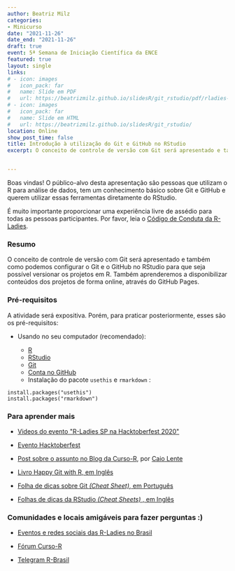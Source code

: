```yaml
---
author: Beatriz Milz
categories:
- Minicurso
date: "2021-11-26"
date_end: "2021-11-26"
draft: true
event: 5ª Semana de Iniciação Científica da ENCE
featured: true
layout: single
links:
# - icon: images
#   icon_pack: far
#   name: Slide em PDF
#   url: https://beatrizmilz.github.io/slidesR/git_rstudio/pdf/rladies-gyn-27-08-2020.pdf
# - icon: images
#   icon_pack: far
#   name: Slide em HTML
#   url: https://beatrizmilz.github.io/slidesR/git_rstudio/
location: Online
show_post_time: false
title: Introdução à utilização do Git e GitHub no RStudio
excerpt: O conceito de controle de versão com Git será apresentado e também como podemos configurar o Git e o GitHub no RStudio para que seja possível versionar os projetos em R. Também aprenderemos a disponibilizar conteúdos dos projetos de forma online, através do GitHub Pages.


---
```



Boas vindas!
O público-alvo desta apresentação são pessoas que utilizam o R para análise de dados, tem um conhecimento básico sobre Git e GitHub e querem utilizar essas ferramentas diretamente do RStudio. 

É muito importante proporcionar uma experiência livre de assédio para todas as pessoas participantes.  Por favor, leia o [Código de Conduta da R-Ladies](https://github.com/rladies/.github/blob/master/CODE_OF_CONDUCT.md#portuguese).

### Resumo

O conceito de controle de versão com Git será apresentado e também como podemos configurar o Git e o GitHub no RStudio para que seja possível versionar os projetos em R. Também aprenderemos a disponibilizar conteúdos dos projetos de forma online, através do GitHub Pages.



### Pré-requisitos

A atividade será expositiva. Porém, para praticar posteriormente, esses são os pré-requisitos:

- Usando no seu computador (recomendado): 

  - [R](https://cran.r-project.org/)
  - [RStudio](https://www.rstudio.com/products/rstudio/download/)
  - [Git](https://git-scm.com/downloads)
  - [Conta no GitHub](https://github.com/)
  - Instalação do pacote `usethis` e `rmarkdown` :

```{r echo=TRUE, eval=FALSE}
install.packages("usethis")
install.packages("rmarkdown")
```


### Para aprender mais

- [Videos do evento "R-Ladies SP na Hacktoberfest 2020"](https://youtube.com/playlist?list=PLufjVrrUAoSdny-WECY4Gr2pn5OQGG_FN)

- [Evento Hacktoberfest](https://hacktoberfest.digitalocean.com/faq/)

- [Post sobre o assunto no Blog da Curso-R](https://www.curso-r.com/blog/2019-07-23-zen-do-r-4/), por [Caio Lente](https://lente.dev/)

- [Livro Happy Git with R, em Inglês](https://happygitwithr.com/)

- [Folha de dicas sobre Git _(Cheat Sheet)_, em Português](https://github.github.com/training-kit/downloads/pt_BR/github-git-cheat-sheet.pdf)

- [Folhas de dicas da RStudio _(Cheat Sheets)_ , em Inglês](https://rstudio.com/wp-content/uploads/2019/01/Cheatsheets_2019.pdf)


### Comunidades e locais amigáveis para fazer perguntas :)

- [Eventos e redes sociais das R-Ladies no Brasil](https://github.com/R-Ladies-Sao-Paulo/RLadies-Brasil)

- [Fórum Curso-R](https://discourse.curso-r.com/)

- [Telegram R-Brasil](https://t.me/rbrasiloficial)


